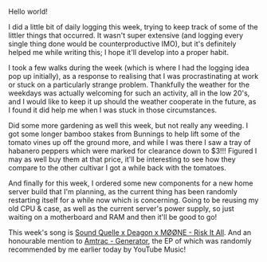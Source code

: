 Hello world!

I did a little bit of daily logging this week, trying to keep track of some of
the littler things that occurred. It wasn't super extensive (and logging every
single thing done would be counterproductive IMO), but it's definitely helped me
while writing this; I hope it'll develop into a proper habit.

I took a few walks during the week (which is where I had the logging idea pop up
initially), as a response to realising that I was procrastinating at work or
stuck on a particularly strange problem. Thankfully the weather for the weekdays
was actually welcoming for such an activity, all in the low 20's, and I would
like to keep it up should the weather cooperate in the future, as I found it did
help me when I was stuck in those circumstances.

Did some more gardening as well this week, but not really any weeding. I got
some longer bamboo stakes from Bunnings to help lift some of the tomato vines up
off the ground more, and while I was there I saw a tray of habanero peppers
which were marked for clearance down to $3!!! Figured I may as well buy them at
that price, it'll be interesting to see how they compare to the other cultivar I
got a while back with the tomatoes.

And finally for this week, I ordered some new components for a new home server
build that I'm planning, as the current thing has been randomly restarting
itself for a while now which is concerning. Going to be reusing my old CPU &
case, as well as the current server's power supply, so just waiting on a
motherboard and RAM and then it'll be good to go!

This week's song is
[Sound Quelle x Deagon x MØØNE - Risk It All](https://www.youtube.com/watch?v=a5LHml9dvRo).
And an honourable mention to
[Amtrac - Generator](https://www.youtube.com/watch?v=Qopu7cTwplI), the EP of
which was randomly recommended by me earlier today by YouTube Music!
